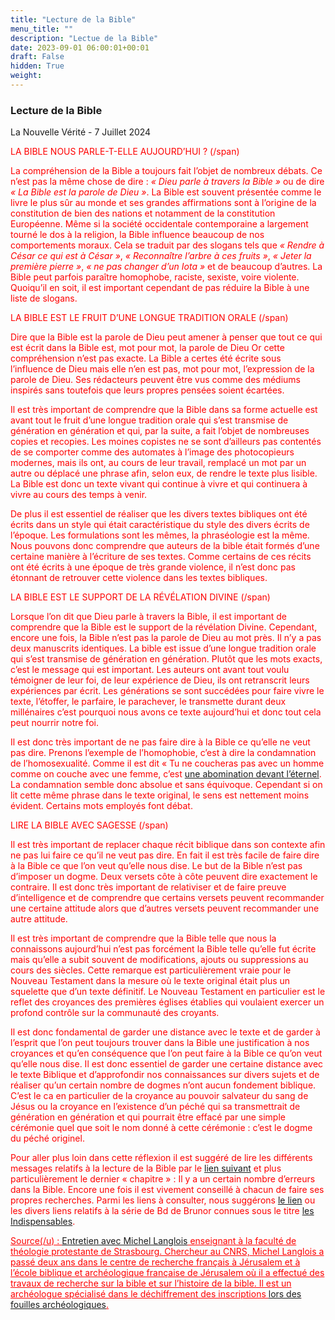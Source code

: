 ```yaml
---
title: "Lecture de la Bible"
menu_title: ""
description: "Lectue de la Bible"
date: 2023-09-01 06:00:01+00:01
draft: False
hidden: True
weight:
---
```

### Lecture de la Bible

La Nouvelle Vérité - 7 Juillet 2024

<span style="color:red">
LA BIBLE NOUS PARLE-T-ELLE AUJOURD’HUI ?
(/span)

La compréhension de la Bible a toujours fait l’objet de nombreux débats. Ce n’est pas la même chose de dire : *« Dieu parle à travers la Bible »* ou de dire *« La Bible est la parole de Dieu »*. La Bible est souvent présentée comme le livre le plus sûr au monde et ses grandes affirmations sont à l’origine de la constitution de bien des nations et notamment de la constitution Européenne. Même si la société occidentale contemporaine a largement tourné le dos à la religion, la Bible influence beaucoup de nos comportements moraux. Cela se traduit par des slogans tels que *« Rendre à César ce qui est à César »*, *« Reconnaître l’arbre à ces fruits »*, *« Jeter la première pierre »*, *« ne pas changer d’un Iota »* et de beaucoup d’autres. La Bible peut parfois paraître homophobe, raciste, sexiste, voire violente. Quoiqu’il en soit, il est important cependant de pas réduire la Bible à une liste de slogans.

<span style="color:red">
LA BIBLE EST LE FRUIT D’UNE LONGUE TRADITION ORALE
(/span)

Dire que la Bible est la parole de Dieu peut amener à penser que tout ce qui est écrit dans la Bible est, mot pour mot, la parole de Dieu Or cette compréhension n’est pas exacte. La Bible a certes été écrite sous l’influence de Dieu mais elle n’en est pas, mot pour mot, l’expression de la parole de Dieu. Ses rédacteurs peuvent être vus comme des médiums inspirés sans toutefois que leurs propres pensées soient écartées.

Il est très important de comprendre que la Bible dans sa forme actuelle est avant tout le fruit d’une longue tradition orale qui s’est transmise de génération en génération et qui, par la suite, a fait l’objet de nombreuses copies et recopies. Les moines copistes ne se sont d’ailleurs pas contentés de se comporter comme des automates à l’image des photocopieurs modernes, mais ils ont, au cours de leur travail, remplacé un mot par un autre ou déplacé une phrase afin, selon eux, de rendre le texte plus lisible. La Bible est donc un texte vivant qui continue à vivre et qui continuera à vivre au cours des temps à venir.

De plus il est essentiel de réaliser que les divers textes bibliques ont été écrits dans un style qui était caractéristique du style des divers écrits de l’époque. Les formulations sont les mêmes, la phraséologie est la même. Nous pouvons donc comprendre que auteurs de la bible était formés d’une certaine manière à l’écriture de ses textes. Comme certains de ces récits ont été écrits à une époque de très grande violence, il n’est donc pas étonnant de retrouver cette violence dans les textes bibliques.

<span style="color:red">
LA BIBLE EST LE SUPPORT DE LA RÉVÉLATION DIVINE
(/span)

Lorsque l’on dit que Dieu parle à travers la Bible, il est important de comprendre que la Bible est le support de la révélation Divine. Cependant, encore une fois, la Bible n’est pas la parole de Dieu au mot près. Il n’y a pas deux manuscrits identiques. La bible est issue d’une longue tradition orale qui s’est transmise de génération en génération. Plutôt que les mots exacts, c’est le message qui est important. Les auteurs ont avant tout voulu témoigner de leur foi, de leur expérience de Dieu, ils ont retranscrit leurs expériences par écrit. Les générations se sont succédées pour faire vivre le texte, l’étoffer, le parfaire, le parachever, le transmette durant deux millénaires c’est pourquoi nous avons ce texte aujourd’hui et donc tout cela peut nourrir notre foi.

Il est donc très important de ne pas faire dire à la Bible ce qu’elle ne veut pas dire. Prenons l’exemple de l’homophobie, c’est à dire la condamnation de l’homosexualité. Comme il est dit « Tu ne coucheras pas avec un homme comme on couche avec une femme, c’est [une abomination devant l’éternel](https://saintebible.com/leviticus/18-22.htm). La condamnation semble donc absolue et sans équivoque. Cependant si on lit cette même phrase dans le texte original, le sens est nettement moins évident. Certains mots employés font débat.

<span style="color:red">
LIRE LA BIBLE AVEC SAGESSE
(/span)

Il est très important de replacer chaque récit biblique dans son contexte afin ne pas lui faire ce qu’il ne veut pas dire. En fait il est très facile de faire dire à la Bible ce que l’on veut qu’elle nous dise. Le but de la Bible n’est pas d’imposer un dogme. Deux versets côte à côte peuvent dire exactement le contraire. Il est donc très important de relativiser et de faire preuve d’intelligence et de comprendre que certains versets peuvent recommander une certaine attitude alors que d’autres versets peuvent recommander une autre attitude.

Il est très important de comprendre que la Bible telle que nous la connaissons aujourd’hui n’est pas forcément la Bible telle qu’elle fut écrite mais qu’elle a subit souvent de modifications, ajouts ou suppressions au cours des siècles. Cette remarque est particulièrement vraie pour le Nouveau Testament dans la mesure où le texte original était plus un squelette que d’un texte définitif. Le Nouveau Testament en particulier est le reflet des croyances des premières églises établies qui voulaient exercer un profond contrôle sur la communauté des croyants.

Il est donc fondamental de garder une distance avec le texte et de garder à l’esprit que l’on peut toujours trouver dans la Bible une justification à nos croyances et qu’en conséquence que l’on peut faire à la Bible ce qu’on veut qu’elle nous dise. Il est donc essentiel de garder une certaine distance avec le texte Biblique et d’approfondir nos connaissances sur divers sujets et de réaliser qu’un certain nombre de dogmes n’ont aucun fondement biblique. C’est le ca en particulier de la croyance au pouvoir salvateur du sang de Jésus ou la croyance en l’existence d’un péché qui sa transmettrait de génération en génération et qui pourrait être effacé par une simple cérémonie quel que soit le nom donné à cette cérémonie : c’est le dogme du péché originel.

Pour aller plus loin dans cette réflexion il est suggéré de lire les différents messages relatifs à la lecture de la Bible par  le [lien suivant](/5-fr-the-key-points-of-jesus-messages/) et plus particulièrement le dernier « chapitre » : Il y a un certain nombre d’erreurs dans la Bible. Encore une fois il est vivement conseillé à chacun de faire ses propres recherches. Parmi les liens à consulter, nous suggérons [le lien](https://www.bible-notes.org/article-1238-ecouter-et-comprendre-la-parole-de-dieu.html) ou les divers liens relatifs à la série de Bd de Brunor connues sous le titre [les Indispensables](http://www.brunor.fr/PAGES/Pages_Chroniques/02-Chronique.html).

<u>Source(/u) : [Entretien avec Michel Langlois](https://michaellanglois.fr/bio/) enseignant à la faculté de théologie protestante de Strasbourg. Chercheur au CNRS, Michel Langlois a passé deux ans dans le centre de recherche français à Jérusalem et à l’école biblique et archéologique française de Jérusalem où il a effectué des travaux de recherche sur la bible et sur l’histoire de la bible. Il est un archéologue spécialisé dans le déchiffrement des inscriptions [lors des fouilles archéologiques](https://www.youtube.com/watch?v=AQa5_zNm4v4).

